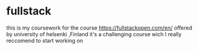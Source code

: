 # fullstack
this is my coursework for the course https://fullstackopen.com/en/ offered by university of helsenki ,Finland it's a challenging course wich I really reccomend to start working on 
